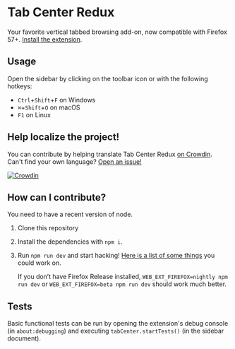 # Tab Center Redux

Your favorite vertical tabbed browsing add-on, now compatible with Firefox 57+.
[Install the extension](https://addons.mozilla.org/firefox/addon/tab-center-redux/).

## Usage
Open the sidebar by clicking on the toolbar icon or with the following hotkeys:
- `Ctrl`+`Shift`+`F` on Windows
- `⌘`+`Shift`+`O` on macOS
- `F1` on Linux

## Help localize the project!
You can contribute by helping translate Tab Center Redux [on Crowdin](https://crowdin.com/project/tab-center-redux).  
Can't find your own language? [Open an issue!](https://github.com/eoger/tabcenter-redux/issues/new) 

[![Crowdin](https://d322cqt584bo4o.cloudfront.net/tab-center-redux/localized.svg)](https://crowdin.com/project/tab-center-redux)

## How can I contribute?

You need to have a recent version of node.
1. Clone this repository
2. Install the dependencies with `npm i`.
3. Run `npm run dev` and start hacking! [Here is a list of some things](https://github.com/eoger/tabcenter-redux/issues?q=is%3Aopen+is%3Aissue+label%3AA-P2) you could work on.

   If you don’t have Firefox Release installed, `WEB_EXT_FIREFOX=nightly npm run dev` or `WEB_EXT_FIREFOX=beta npm run dev` should work much better.

## Tests

Basic functional tests can be run by opening the extension's debug console (in `about:debugging`) and executing `tabCenter.startTests()` (in the sidebar document).
